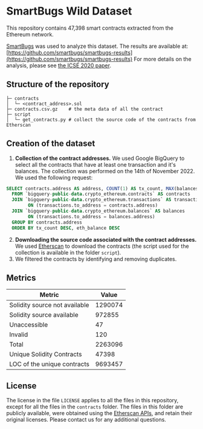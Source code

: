 # SmartBugs Wild Dataset

This repository contains 47,398 smart contracts extracted from the Ethereum network.

[SmartBugs](https://github.com/smartbugs/smartbugs) was used to analyze this
dataset. The results are available at: [https://github.com/smartbugs/smartbugs-results](https://github.com/smartbugs/smartbugs-results)
For more details on the analysis, please see [the ICSE 2020 paper](https://arxiv.org/abs/1910.10601).

## Structure of the repository

```
├─ contracts
│  └─ <contract_address>.sol
├─ contracts.csv.gz    # the meta data of all the contract
├─ script
│  └─ get_contracts.py # collect the source code of the contracts from Etherscan
```

## Creation of the dataset

1. **Collection of the contract addresses.**
We used Google BigQuery to select all the contracts that have at least one transaction and it's balances.
The collection was performed on the 14th of November 2022. We used the following request:
```sql
SELECT contracts.address AS address, COUNT(1) AS tx_count, MAX(balances.eth_balance) AS eth_balance
  FROM `bigquery-public-data.crypto_ethereum.contracts` AS contracts
  JOIN `bigquery-public-data.crypto_ethereum.transactions` AS transactions
        ON (transactions.to_address = contracts.address)
  JOIN `bigquery-public-data.crypto_ethereum.balances` AS balances
        ON (transactions.to_address = balances.address)
  GROUP BY contracts.address
  ORDER BY tx_count DESC, eth_balance DESC
```

2. **Downloading the source code associated with the contract addresses.**
We used [Etherscan](https://etherscan.io) to download the contracts (the script used for the collection is available in the folder `script`).
3. We filtered the contracts by identifying and removing duplicates.

## Metrics

| Metric                        | Value   |
| ----------------------------- | ------- |
| Solidity source not available | 1290074 |
| Solidity source available     | 972855  |
| Unaccessible                  | 47      |
| Invalid                       | 120     |
| Total                         | 2263096 |
| Unique Solidity Contracts     | 47398   |
| LOC of the unique contracts   | 9693457 |

## License

The license in the file `LICENSE` applies to all the files in this repository, except for all the files in the `contracts` folder. The files in this folder are publicly available, were obtained using the [Etherscan APIs](https://etherscan.io/apis), and retain their original licenses. Please contact us for any additional questions.
